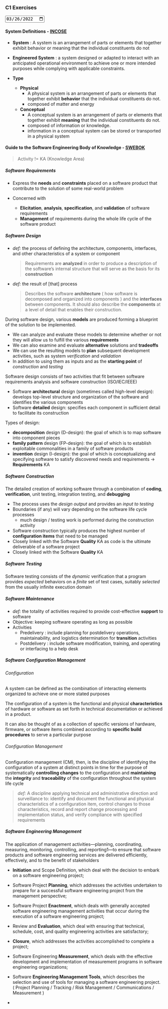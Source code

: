 ### C1 Exercises

<input type="date" value="2022-03-26" />

#### System Definitions - [INCOSE](https://www.incose.org/about-systems-engineering/system-and-se-definition)

- **System** : A system is an arrangement of parts or elements that together exhibit behavior or meaning that the individual constituents do not

- **Engineered System** : a system designed or adapted to interact with an anticipated operational environment to achieve one or more intended purposes while complying with applicable constraints.

- **Type**
  - **Physical**
    - A physical system is an arrangement of parts or elements that together exhibit **behavior** that the individual constituents do not.
    - composed of matter and energy
  - **Conceptual**
    - A conceptual system is an arrangement of parts or elements that together exhibit **meaning** that the individual constituents do not.
    - composed of information or knowledge.
    - information in a conceptual system can be stored or transported in a physical system

#### Guide to the Software Engineering Body of Knowledge - [SWEBOK](http://swebokwiki.org/Chapter_1:_Software_Requirements)

> Activity != KA (Knowledge Area)

##### Software Requirements

- Express the **needs** and **constraints** placed on a software product that contribute to the solution of some real-world problem

- Concerned with
  - **Elicitation**, **analysis**, **specification**, and **validation** of software requirements
  - **Management** of requirements during the whole life cycle of the software product

##### Software Design

- _def:_ the process of defining the architecture, components, interfaces, and other characteristics of a system or component
  > Requirements are **analyzed** in order to produce a description of the software’s internal structure that will serve as the basis for its **construction**
- _def:_ the result of [that] process
  > Describes the software **architecture** ( how software is decomposed and organized into components ) and the **interfaces** between components.
  > It should also describe the **components** at a level of detail that enables their construction.

During software design, various **models** are produced forming a blueprint of the solution to be implemented.

- We can analyze and evaluate these models to determine whether or not they will allow us to fulfill the various **requirements**
- We can also examine and evaluate **alternative** solutions and **tradeoffs**
- We can use the resulting models to **plan** subsequent development activities, such as system _verification_ and _validation_
- In addition to using them as inputs and as the **starting point** of _construction_ and _testing_

Software design consists of two activities that fit between software requirements analysis and software construction (ISO/IEC/IEEE)

- Software **architectural** design (sometimes called high-level design): develops top-level structure and organization of the software and identifies the various components
- Software **detailed** design: specifies each component in sufficient detail to facilitate its construction

Types of design:

- **decomposition** design (D-design): the goal of which is to map software into component pieces
- **family pattern** design (FP-design): the goal of which is to establish exploitable commonalities in a family of software products
- **invention** design (I-design): the goal of which is conceptualizing and specifying software to satisfy discovered needs and requirements -> **Requirements** KA

##### Software Construction

The detailed creation of working software through a combination of **coding**, **verification**, unit testing, integration testing, and **debugging**

- The process uses the _design output_ and provides an _input to testing_
- Boundaries (if any) will vary depending on the software life cycle processes
  - much design / testing work is performed during the construction activity
- Software construction typically produces the highest number of **configuration items** that need to be managed
- Closely linked with the Software **Quality** KA as code is the ultimate deliverable of a software project
- Closely linked with the Software **Quality** KA

##### Software Testing

Software testing consists of the _dynamic_ verification that a program provides _expected_ behaviors on a _finite_ set of test cases, suitably _selected_ from the usually infinite execution domain

##### Software Maintenance

- _def:_ the totality of activities required to provide cost-effective **support** to software
- Objective: keeping software operating as long as possible
- Activities
  - Predelivery : include planning for postdelivery operations, maintainability, and logistics determination for **transition** activities
  - Postdelivery : include software modification, training, and operating or interfacing to a help desk

##### Software Configuration Management

###### Configuration

A system can be defined as the combination of interacting elements organized to achieve one or more stated purposes

The configuration of a system is the functional and physical **characteristics** of hardware or software as set forth in technical documentation or achieved in a product.

It can also be thought of as a collection of specific versions of hardware, firmware, or software items combined according to **specific build procedures** to serve a particular purpose

###### Configuration Management

Configuration management (CM), then, is the discipline of identifying the configuration of a system at distinct points in time for the purpose of systematically **controlling changes** to the configuration and **maintaining** the **integrity** and **traceability** of the configuration throughout the system life cycle

> _def:_ A discipline applying technical and administrative direction and surveillance to: identify and document the functional and physical characteristics of a configuration item, control changes to those characteristics, record and report change processing and implementation status, and verify compliance with specified requirements

##### Software Engineering Management

The application of management activities—planning, coordinating, measuring, monitoring, controlling, and reporting1—to ensure that software products and software engineering services are delivered efficiently, effectively, and to the benefit of stakeholders

- **Initiation** and Scope Definition, which deal with the decision to embark on a software engineering project;

- Software Project **Planning**, which addresses the activities undertaken to prepare for a successful software engineering project from the management perspective;

- Software Project **Enactment**, which deals with generally accepted software engineering management activities that occur during the execution of a software engineering project;

- Review and **Evaluation**, which deal with ensuring that technical, schedule, cost, and quality engineering activities are satisfactory;

- **Closure**, which addresses the activities accomplished to complete a project;

- Software Engineering **Measurement**, which deals with the effective development and implementation of measurement programs in software engineering organizations;

- Software **Engineering Management Tools**, which describes the selection and use of tools for managing a software engineering project. ( Project Planning / Tracking / Risk Management / Communications / Measurement )
-

